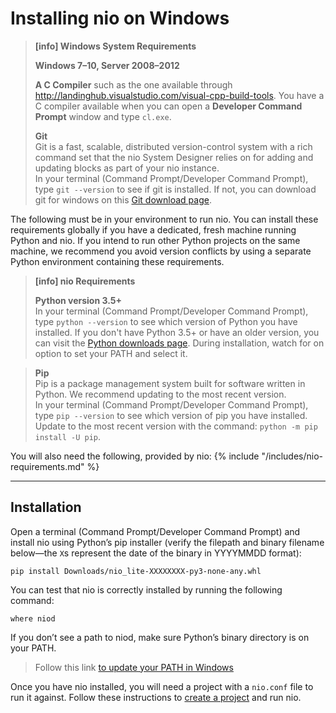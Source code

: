 # Installing nio on <span class="allow-caps">Windows</span>

> **[info] <span class="allow-caps">Windows</span> System Requirements**
>
> **Windows 7–10, Server 2008–2012**
>
> **A C Compiler** such as the one available through http://landinghub.visualstudio.com/visual-cpp-build-tools. You have a C compiler available when you can open a **Developer Command Prompt** window and type `cl.exe`.
>
> **Git**<br />
>    Git is a fast, scalable, distributed version-control system with a rich command set that the nio System Designer relies on for adding and updating blocks as part of your nio instance.<br />
>    In your terminal (Command Prompt/Developer Command Prompt), type `git --version` to see if git is installed.
>    If not, you can download git for windows on this [Git download page](https://git-scm.com/download/win).
>

The following must be in your environment to run nio. You can install these requirements globally if you have a dedicated, fresh machine running Python and nio. If you intend to run other Python projects on the same machine, we recommend you avoid version conflicts by using a separate Python environment containing these requirements.

> **[info] nio Requirements**
>
> **Python version 3.5+**<br />
>    In your terminal (Command Prompt/Developer Command Prompt), type `python --version` to see which version of Python you have installed.
>    If you don't have Python 3.5+ or have an older version, you can visit the [Python downloads page](https://www.python.org/downloads/).
>    During installation, watch for on option to set your PATH and select it.
>

> **Pip**<br />
>    Pip is a package management system built for software written in Python. We recommend updating to the most recent version.<br />
>    In your terminal (Command Prompt/Developer Command Prompt), type `pip --version` to see which version of pip you have installed.
>    Update to the most recent version with the command: `python -m pip install -U pip`.


You will also need the following, provided by nio:
{% include "/includes/nio-requirements.md" %}

---
## Installation

Open a terminal (Command Prompt/Developer Command Prompt) and install nio using Python’s pip installer (verify the filepath and binary filename below—the `X`s represent the date of the binary in YYYYMMDD format):
```
pip install Downloads/nio_lite-XXXXXXXX-py3-none-any.whl
```
You can test that nio is correctly installed by running the following command:
```
where niod
```
If you don’t see a path to niod, make sure Python’s binary directory is on your PATH.

> Follow this link [to update your PATH in Windows](https://msdn.microsoft.com/en-us/library/aa922003.aspx)

Once you have nio installed, you will need a project with a `nio.conf` file to run it against. Follow these instructions to [create a project](/running-nio/locally.md) and run nio.
